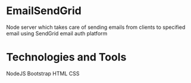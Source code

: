 # EmailSendGrid
Node server which takes care of sending emails from clients to specified email using SendGrid email auth platform

# Technologies and Tools
NodeJS
Bootstrap
HTML
CSS
